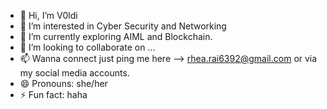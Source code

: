 


- 👋 Hi, I’m V0ldi
- 👀 I’m interested in Cyber Security and Networking
- 🌱 I’m currently exploring AIML and Blockchain.
- 💞️ I’m looking to collaborate on ...
- 📫 Wanna connect just ping me here --> rhea.rai6392@gmail.com or via my social media accounts.
- 😄 Pronouns: she/her
- ⚡ Fun fact: haha

<!---
Volemort79219/Volemort79219 is a ✨ special ✨ repository because its `README.md` (this file) appears on your GitHub profile.
You can click the Preview link to take a look at your changes.
--->
